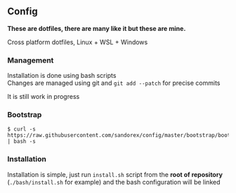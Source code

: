 ## Config

**These are dotfiles, there are many like it but these are mine.**

Cross platform dotfiles, Linux + WSL + Windows

### Management
Installation is done using bash scripts\
Changes are managed using git and `git add --patch` for precise commits

It is still work in progress

### Bootstrap

```
$ curl -s https://raw.githubusercontent.com/sandorex/config/master/bootstrap/bootstrap.sh | bash -s
```

### Installation

Installation is simple, just run `install.sh` script from the **root of repository** (`./bash/install.sh` for example) and the bash configuration will be linked
